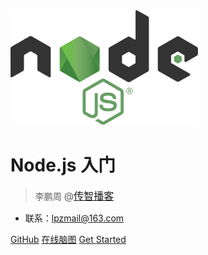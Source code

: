 <img src="./media/1200px-Node.js_logo.svg.png" width="300" alt="">

# Node.js 入门

> 李鹏周 <span style="font-size: 16px;">@<a href="http://www.itcast.cn/" target="blank">传智播客</a></span>

- 联系：lpzmail@163.com

[GitHub](https://github.com/lipengzhou/nodejs-tutorial)
[在线脑图](http://naotu.baidu.com/file/e74575e8996e96a1ecf17544e547960a?token=54fb56b9c5122f9b)
[Get Started](README)
